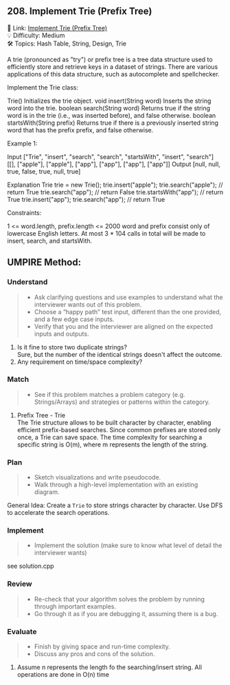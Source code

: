 ## 208. Implement Trie (Prefix Tree)
🔗 Link: [Implement Trie (Prefix Tree)](https://leetcode.com/problems/implement-trie-prefix-tree/description/)  
💡 Difficulty: Medium  
🛠️ Topics: Hash Table, String, Design, Trie  

A trie (pronounced as "try") or prefix tree is a tree data structure used to efficiently store and retrieve keys in a dataset of strings. There are various applications of this data structure, such as autocomplete and spellchecker.

Implement the Trie class:

Trie() Initializes the trie object.
void insert(String word) Inserts the string word into the trie.
boolean search(String word) Returns true if the string word is in the trie (i.e., was inserted before), and false otherwise.
boolean startsWith(String prefix) Returns true if there is a previously inserted string word that has the prefix prefix, and false otherwise.
 

Example 1:

Input
["Trie", "insert", "search", "search", "startsWith", "insert", "search"]
[[], ["apple"], ["apple"], ["app"], ["app"], ["app"], ["app"]]
Output
[null, null, true, false, true, null, true]

Explanation
Trie trie = new Trie();
trie.insert("apple");
trie.search("apple");   // return True
trie.search("app");     // return False
trie.startsWith("app"); // return True
trie.insert("app");
trie.search("app");     // return True
 

Constraints:

1 <= word.length, prefix.length <= 2000
word and prefix consist only of lowercase English letters.
At most 3 * 104 calls in total will be made to insert, search, and startsWith.

## UMPIRE Method:

### Understand
> - Ask clarifying questions and use examples to understand what the interviewer wants out of this problem.
> - Choose a “happy path” test input, different than the one provided, and a few edge case inputs.
> - Verify that you and the interviewer are aligned on the expected inputs and outputs.
1. Is it fine to store two duplicate strings?  
   Sure, but the number of the identical strings doesn't affect the outcome.
2. Any requirement on time/space complexity?
### Match
> - See if this problem matches a problem category (e.g. Strings/Arrays) and strategies or patterns within the category.
1. Prefix Tree - Trie  
   The Trie structure allows to be built character by character, enabling efficient prefix-based searches. Since common prefixes are stored only once, a Trie can save space. The time complexity for searching a specific string is O(m), where m represents the length of the string.
### Plan
> - Sketch visualizations and write pseudocode.
> - Walk through a high-level implementation with an existing diagram.

General Idea: Create a `Trie` to store strings character by character. Use DFS to accelerate the search operations.

### Implement
> - Implement the solution (make sure to know what level of detail the interviewer wants)  

see solution.cpp
### Review
> - Re-check that your algorithm solves the problem by running through important examples.
> - Go through it as if you are debugging it, assuming there is a bug.
### Evaluate
> - Finish by giving space and run-time complexity.
> - Discuss any pros and cons of the solution.
1. Assume n represents the length fo the searching/insert string.
   All operations are done in O(n) time 
   

